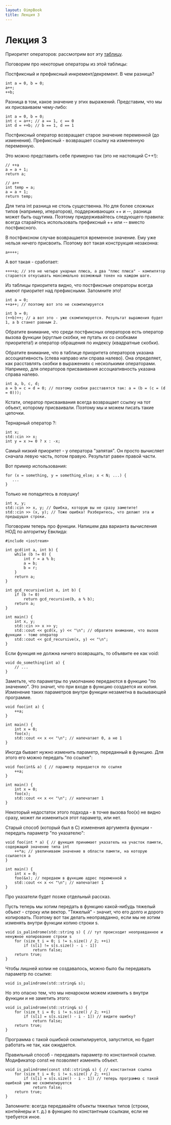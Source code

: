 ```yaml
---
layout: OimpBook
title: Лекция 3
---
```


# Лекция 3

Приоритет операторов: рассмотрим вот эту [таблицу](http://en.cppreference.com/w/cpp/language/operator_precedence "Приоритет операторов").

Поговорим про некоторые операторы из этой таблицы:

Постфиксный и префиксный инкремент/декремент. В чем разница?

    int a = 0, b = 0;
    a++;
    ++b;

Разница в том, какое значение у этих выражений. Представим, что мы их присваиваем чему-либо:

    int a = 0, b = 0;
    int c = a++; // a == 1, c == 0
    int d = ++b; // b == 1, d == 1

Постфиксный оператор возвращает старое значение переменной (до изменения).
Префиксный - возвращает ссылку на измененную переменную.

Это можно представить себе примерно так (это не настоящий C++!):

    // ++a
    a = a + 1;
    return a;

    // a++
    int temp = a;
    a = a + 1;
    return temp;

Для типа int разница не столь существенна.
Но для более сложных типов (например, итераторов), поддерживающих ++ и --, разница может быть ощутима.
Поэтому придерживайтесь следующего правила: всегда старайтесь использовать префиксный ++ или -- вместо постфиксного.


В постфиксном случае возвращается временное значение. Ему уже нельзя ничего присвоить. Поэтому вот такая конструкция незаконна:

    a++++;

А вот такая - сработает:

    ++++a; // это не четыре унарных плюса, а два "плюс плюса" - компилятор старается откусывать максимально возможный токен на каждом шаге.

Из таблицы приоритета видно, что постфиксные операторы всегда имеют приоритет над префиксными. Запомните это!

    int a = 0;
    ++a++; // поэтому вот это не скомпилируется

    int b = 0;
    (++b)++; // а вот это - уже скомпилируется. Результат выражения будет 1, а b станет равным 2.



Обратите внимание, что среди постфиксных операторов есть оператор вызова функции (круглые скобки, не путать их со скобками приоритета!) и оператор обращения по индексу (квадратные скобки).


Обратите внимание, что в таблице приоритета операторов указана ассоциативность (слева направо или справа налево).
Она определяет, как расставлять скобки в выражениях с несколькими операторами.
Например, для операторов присваивания ассоциативность указана справа налево.

    int a, b, c, d;
    a = b = c = d = 0; // поэтому скобки расставятся так: a = (b = (c = (d = 0)));

Кстати, оператор присваивания всегда возвращает ссылку на тот объект, которому присваивали.
Поэтому мы и можем писать такие цепочки.



Тернарный оператор ?:

    int x;
    std::cin >> x;
    int y = x >= 0 ? x : -x;



Самый низкий приоритет - у оператора "запятая".
Он просто вычисляет сначала левую часть, потом правую. Результат равен правой части.

Вот пример использования:

    for (x = something, y = something_else; x < N; ...) {
       ...
    }

Только не попадитесь в ловушку!

    int x, y;
    std::cin >> x, y; // Ошибка, которую вы не сразу заметите!
    std::cin >> (x, y); // Тоже ошибка! Разберитесь, что делают эта и предыдущая строки.



Поговорим теперь про функции.
Напишем два варианта вычисления НОД по алгоритму Евклида:

    #include <iostream>

    int gcd(int a, int b) {
        while (b != 0) {
        	int r = a % b;
        	a = b;
        	b = r;
        }
        return a;
    }

    int gcd_recursive(int a, int b) {
        if (b != 0)
        	return gcd_recursive(b, a % b);
        return a;
    }

    int main() {
        int x, y;
        std::cin >> x >> y;
        std::cout << gcd(x, y) << "\n"; // обратите внимание, что вызов функции - тоже оператор
        std::cout << gcd_recursive(x, y) << "\n";
    }


Если функция не должна ничего возвращать, то объявите ее как void:

    void do_something(int a) {
        // ...
    }

Заметьте, что параметры по умолчанию передаются в функцию "по значению".
Это значит, что при входе в функцию создается их копия.
Изменение таких параметров внутри функции незаметна в вызывающей программе.

    void foo(int a) {
        ++a;
    }

    int main() {
        int x = 0;
        foo(x);
        std::cout << x << "\n"; // напечатает 0, а не 1
    }


Иногда бывает нужно изменить параметр, переданный в функцию.
Для этого его можно передать "по ссылке":

    void foo(int& a) { // параметр передается по ссылке
        ++a;
    }

    int main() {
        int x = 0;
        foo(x);
        std::cout << x << "\n"; // напечатает 1
    }

Некоторый недостаток этого подхода - в точке вызова foo(x) не видно сразу, может ли измениться этот параметр, или нет.


Старый способ (который был в C) изменения аргумента фукнции - передать параметр "по указателю":

    void foo(int * a) { // функция принимает указатель на участок памяти, содержащий значение типа int
        ++*a; // увеличиваем значение в области памяти, на которую ссылается a
    }

    int main() {
        int x = 0;
        foo(&x); // передаем в функцию адрес переменной x
        std::cout << x << "\n"; // напечатает 1
    }

Про указатели будет позже отдельный рассказ.


Пусть теперь мы хотим передать в функцию какой-нибудь тяжелый объект - строку или вектор.
"Тяжелый" - значит, что его долго и дорого копировать.
Поэтому вот так делать неоправданно, если мы не хотим изменять внутри функции копию строки s.

    void is_palindrome(std::string s) { // тут происходит неоправданное и ненужное копирование строки s
        for (size_t i = 0; i != s.size() / 2; ++i)
            if (s[i] != s[s.size() - i - 1])
                return false;
        return true;
    }

Чтобы лишней копии не создавалось, можно было бы передавать параметр по ссылке:

    void is_palindrome(std::string& s);

Но это опасно тем, что мы ненароком можем изменить s внутри функции и не заметить этого:

    void is_palindrome(std::string& s) {
        for (size_t i = 0; i != s.size() / 2; ++i)
            if (s[i] = s[s.size() - i - 1]) // видите ошибку?
                return false;
        return true;
    }

Программа с такой ошибкой скомпилируется, запустится, но будет работать не так, как ожидается.

Правильный способ - передавать параметр по константной ссылке.
Модификатор const не позволяет изменять объект.

    void is_palindrome(const std::string& s) { // константная ссылка
        for (size_t i = 0; i != s.size() / 2; ++i)
            if (s[i] = s[s.size() - i - 1]) // теперь программа с такой ошибкой уже не скомпилируется
                return false;
        return true;
    }

Запомните: всегда передавайте объекты тяжелых типов (строки, контейнеры и т. д.) в функцию по константным ссылкам, если не требуется иное.
